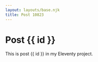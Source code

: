 ```yaml
---
layout: layouts/base.njk
title: Post 10823
---
```


# Post {{ id }}

This is post {{ id }} in my Eleventy project.
